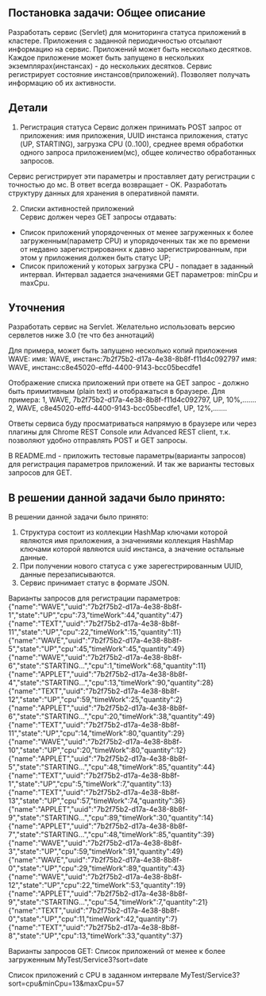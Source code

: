 Постановка задачи:
Общее описание 
--------------------- 
Разработать сервис (Servlet) для мониторинга статуса приложений в кластере. 
Приложения с заданной периодичностью отсылают информацию на сервис. Приложений может быть несколько десятков. 
Каждое приложение может быть запущено в нескольких экземплярах(инстансах) - до нескольких десятков. 
Сервис регистрирует состояние инстансов(приложений). Позволяет получать информацию об их активности. 

Детали 
--------------------- 
1. Регистрация статуса 
Сервис должен принимать POST запрос от приложения: 
имя приложения, UUID инстанса приложения, статус (UP, STARTING), загрузка CPU (0..100), среднее время обработки одного запроса приложением(мс), общее количество обработанных запросов. 

Сервис регистрирует эти параметры и проставляет дату регистрации с точностью до мс. 
В ответ всегда возвращает - OK. 
Разработать структуру данных для хранения в оперативной памяти. 

2. Списки активностей приложений         
Сервис должен через GET запросы отдавать: 
- Список приложений упорядоченных от менее загруженных к более загруженным(параметр CPU) и упорядоченных так же по времени от недавно зарегистрированнх к давно зарегистрированным, при этом у приложения должен быть статус UP; 
- Список приложений у которых загрузка CPU - попадает в заданный интервал. Интервал задается значениями GET параметров: minCpu и maxCpu. 

Уточнения 
--------------------- 
Разработать сервис на Servlet. Желательно использовать версию сервлетов ниже 3.0 (те что без аннотаций) 

Для примера, может быть запущено несколько копий приложения WAVE: 
имя: WAVE, инстанс:7b2f75b2-d17a-4e38-8b8f-f11d4c092797 
имя: WAVE, инстанс:c8e45020-effd-4400-9143-bcc05becdfe1 

Отображение списка приложений при ответе на GET запрос - должно быть примитивным (plain text) и отображаться в браузере. 
Для примера: 
1, WAVE, 7b2f75b2-d17a-4e38-8b8f-f11d4c092797, UP, 10%,....... 
2, WAVE, c8e45020-effd-4400-9143-bcc05becdfe1, UP, 12%,....... 

Ответы сервиса буду просматриваться напрямую в браузере или через плагины для Chrome 
REST Console или Advanced REST client, т.к. позволяют удобно отправлять POST и GET запросы. 

В README.md - приложить тестовые параметры(варианты запросов) для регистрация параметров приложений. 
И так же варианты тестовых запросов для GET. 

В решении данной задачи было принято: 
--------------------- 
В решении данной задачи было принято:
1) Структура состоит из коллекции HashMap ключами которой являются имя приложения, а значениями коллекция HashMap ключами которой являются uuid инстанса, а значение остальные данные.
2) При получении нового статуса с уже зарегестрированным UUID, данные перезаписываются.
3) Сервис принимает статус в формате JSON.
 

Варианты запросов для регистрации параметров:
{"name":"WAVE","uuid":"7b2f75b2-d17a-4e38-8b8f-1","state":"UP","cpu":73,"timeWork":44,"quantity":47} 
{"name":"TEXT","uuid":"7b2f75b2-d17a-4e38-8b8f-11","state":"UP","cpu":22,"timeWork":15,"quantity":11} 
{"name":"WAVE","uuid":"7b2f75b2-d17a-4e38-8b8f-5","state":"UP","cpu":45,"timeWork":45,"quantity":49} 
{"name":"WAVE","uuid":"7b2f75b2-d17a-4e38-8b8f-6","state":"STARTING...","cpu":1,"timeWork":68,"quantity":11} 
{"name":"APPLET","uuid":"7b2f75b2-d17a-4e38-8b8f-4","state":"STARTING...","cpu":13,"timeWork":90,"quantity":28} 
{"name":"TEXT","uuid":"7b2f75b2-d17a-4e38-8b8f-12","state":"UP","cpu":59,"timeWork":25,"quantity":2} 
{"name":"APPLET","uuid":"7b2f75b2-d17a-4e38-8b8f-6","state":"STARTING...","cpu":20,"timeWork":38,"quantity":49} 
{"name":"TEXT","uuid":"7b2f75b2-d17a-4e38-8b8f-11","state":"UP","cpu":14,"timeWork":80,"quantity":29} 
{"name":"WAVE","uuid":"7b2f75b2-d17a-4e38-8b8f-10","state":"UP","cpu":20,"timeWork":80,"quantity":12} 
{"name":"APPLET","uuid":"7b2f75b2-d17a-4e38-8b8f-5","state":"STARTING...","cpu":48,"timeWork":85,"quantity":44} 
{"name":"TEXT","uuid":"7b2f75b2-d17a-4e38-8b8f-1","state":"UP","cpu":5,"timeWork":7,"quantity":13} 
{"name":"TEXT","uuid":"7b2f75b2-d17a-4e38-8b8f-13","state":"UP","cpu":57,"timeWork":74,"quantity":36} 
{"name":"APPLET","uuid":"7b2f75b2-d17a-4e38-8b8f-9","state":"STARTING...","cpu":89,"timeWork":30,"quantity":14} 
{"name":"APPLET","uuid":"7b2f75b2-d17a-4e38-8b8f-7","state":"STARTING...","cpu":48,"timeWork":85,"quantity":39} 
{"name":"WAVE","uuid":"7b2f75b2-d17a-4e38-8b8f-3","state":"UP","cpu":59,"timeWork":91,"quantity":49} 
{"name":"WAVE","uuid":"7b2f75b2-d17a-4e38-8b8f-0","state":"UP","cpu":29,"timeWork":89,"quantity":43} 
{"name":"WAVE","uuid":"7b2f75b2-d17a-4e38-8b8f-12","state":"UP","cpu":22,"timeWork":53,"quantity":19} 
{"name":"APPLET","uuid":"7b2f75b2-d17a-4e38-8b8f-9","state":"STARTING...","cpu":54,"timeWork":7,"quantity":21} 
{"name":"TEXT","uuid":"7b2f75b2-d17a-4e38-8b8f-0","state":"UP","cpu":11,"timeWork":42,"quantity":7} 
{"name":"TEXT","uuid":"7b2f75b2-d17a-4e38-8b8f-8","state":"UP","cpu":13,"timeWork":33,"quantity":37} 

Варианты запросов GET:
Список приложений от менее к более загруженным
MyTest/Service3?sort=date

Список приложений с CPU в заданном интервале
MyTest/Service3?sort=cpu&minCpu=13&maxCpu=57


